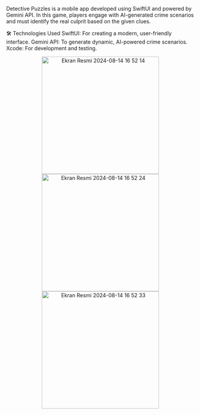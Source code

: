 Detective Puzzles is a mobile app developed using SwiftUI and powered by Gemini API. In this game, players engage with AI-generated crime scenarios and must identify the real culprit based on the given clues.

🛠 Technologies Used
SwiftUI: For creating a modern, user-friendly interface.
Gemini API: To generate dynamic, AI-powered crime scenarios.
Xcode: For development and testing.

<p align="center">
   <img width="314" alt="Ekran Resmi 2024-08-14 16 52 14" src="https://github.com/user-attachments/assets/84ad5cfe-711d-41f2-956b-dd3462e09527">
   <img width="314" alt="Ekran Resmi 2024-08-14 16 52 24" src="https://github.com/user-attachments/assets/655ecdbd-ec3b-4ea3-9215-5e391bb4c79f">
   <img width="314" alt="Ekran Resmi 2024-08-14 16 52 33" src="https://github.com/user-attachments/assets/24e95166-b142-45c9-a0a6-a6858559c486">
</p> 



